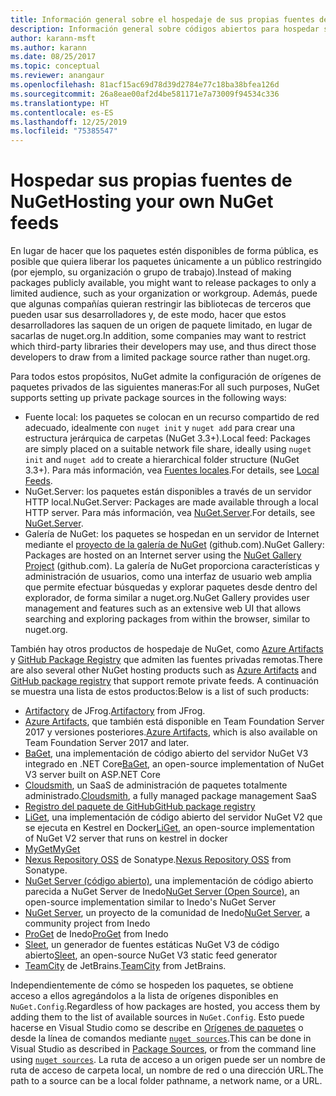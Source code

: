 ```yaml
---
title: Información general sobre el hospedaje de sus propias fuentes de NuGet
description: Información general sobre códigos abiertos para hospedar sus propias fuentes o galerías de paquetes de NuGet, ya sea de forma local o remota.
author: karann-msft
ms.author: karann
ms.date: 08/25/2017
ms.topic: conceptual
ms.reviewer: anangaur
ms.openlocfilehash: 81acf15ac69d78d39d2784e77c18ba38bfea126d
ms.sourcegitcommit: 26a8eae00af2d4be581171e7a73009f94534c336
ms.translationtype: HT
ms.contentlocale: es-ES
ms.lasthandoff: 12/25/2019
ms.locfileid: "75385547"
---
```

# <a name="hosting-your-own-nuget-feeds"></a><span data-ttu-id="bacbd-103">Hospedar sus propias fuentes de NuGet</span><span class="sxs-lookup"><span data-stu-id="bacbd-103">Hosting your own NuGet feeds</span></span>

<span data-ttu-id="bacbd-104">En lugar de hacer que los paquetes estén disponibles de forma pública, es posible que quiera liberar los paquetes únicamente a un público restringido (por ejemplo, su organización o grupo de trabajo).</span><span class="sxs-lookup"><span data-stu-id="bacbd-104">Instead of making packages publicly available, you might want to release packages to only a limited audience, such as your organization or workgroup.</span></span> <span data-ttu-id="bacbd-105">Además, puede que algunas compañías quieran restringir las bibliotecas de terceros que pueden usar sus desarrolladores y, de este modo, hacer que estos desarrolladores las saquen de un origen de paquete limitado, en lugar de sacarlas de nuget.org.</span><span class="sxs-lookup"><span data-stu-id="bacbd-105">In addition, some companies may want to restrict which third-party libraries their developers may use, and thus direct those developers to draw from a limited package source rather than nuget.org.</span></span>

<span data-ttu-id="bacbd-106">Para todos estos propósitos, NuGet admite la configuración de orígenes de paquetes privados de las siguientes maneras:</span><span class="sxs-lookup"><span data-stu-id="bacbd-106">For all such purposes, NuGet supports setting up private package sources in the following ways:</span></span>

- <span data-ttu-id="bacbd-107">Fuente local: los paquetes se colocan en un recurso compartido de red adecuado, idealmente con `nuget init` y `nuget add` para crear una estructura jerárquica de carpetas (NuGet 3.3+).</span><span class="sxs-lookup"><span data-stu-id="bacbd-107">Local feed: Packages are simply placed on a suitable network file share, ideally using `nuget init` and `nuget add` to create a hierarchical folder structure (NuGet 3.3+).</span></span> <span data-ttu-id="bacbd-108">Para más información, vea [Fuentes locales](../hosting-packages/local-feeds.md).</span><span class="sxs-lookup"><span data-stu-id="bacbd-108">For details, see [Local Feeds](../hosting-packages/local-feeds.md).</span></span>
- <span data-ttu-id="bacbd-109">NuGet.Server: los paquetes están disponibles a través de un servidor HTTP local.</span><span class="sxs-lookup"><span data-stu-id="bacbd-109">NuGet.Server: Packages are made available through a local HTTP server.</span></span> <span data-ttu-id="bacbd-110">Para más información, vea [NuGet.Server](../hosting-packages/nuget-server.md).</span><span class="sxs-lookup"><span data-stu-id="bacbd-110">For details, see [NuGet.Server](../hosting-packages/nuget-server.md).</span></span>
- <span data-ttu-id="bacbd-111">Galería de NuGet: los paquetes se hospedan en un servidor de Internet mediante el [proyecto de la galería de NuGet](https://github.com/NuGet/NuGetGallery#build-and-run-the-gallery-in-arbitrary-number-easy-steps) (github.com).</span><span class="sxs-lookup"><span data-stu-id="bacbd-111">NuGet Gallery: Packages are hosted on an Internet server using the [NuGet Gallery Project](https://github.com/NuGet/NuGetGallery#build-and-run-the-gallery-in-arbitrary-number-easy-steps) (github.com).</span></span> <span data-ttu-id="bacbd-112">La galería de NuGet proporciona características y administración de usuarios, como una interfaz de usuario web amplia que permite efectuar búsquedas y explorar paquetes desde dentro del explorador, de forma similar a nuget.org.</span><span class="sxs-lookup"><span data-stu-id="bacbd-112">NuGet Gallery provides user management and features such as an extensive web UI that allows searching and exploring packages from within the browser, similar to nuget.org.</span></span>

<span data-ttu-id="bacbd-113">También hay otros productos de hospedaje de NuGet, como [Azure Artifacts](https://www.visualstudio.com/docs/package/nuget/publish) y [GitHub Package Registry](https://help.github.com/articles/configuring-nuget-for-use-with-github-package-registry) que admiten las fuentes privadas remotas.</span><span class="sxs-lookup"><span data-stu-id="bacbd-113">There are also several other NuGet hosting products such as [Azure Artifacts](https://www.visualstudio.com/docs/package/nuget/publish) and [GitHub package registry](https://help.github.com/articles/configuring-nuget-for-use-with-github-package-registry) that support remote private feeds.</span></span> <span data-ttu-id="bacbd-114">A continuación se muestra una lista de estos productos:</span><span class="sxs-lookup"><span data-stu-id="bacbd-114">Below is a list of such products:</span></span>

- <span data-ttu-id="bacbd-115">[Artifactory](https://www.jfrog.com/artifactory/) de JFrog.</span><span class="sxs-lookup"><span data-stu-id="bacbd-115">[Artifactory](https://www.jfrog.com/artifactory/) from JFrog.</span></span>
- <span data-ttu-id="bacbd-116">[Azure Artifacts](https://www.visualstudio.com/docs/package/nuget/publish), que también está disponible en Team Foundation Server 2017 y versiones posteriores.</span><span class="sxs-lookup"><span data-stu-id="bacbd-116">[Azure Artifacts](https://www.visualstudio.com/docs/package/nuget/publish), which is also available on Team Foundation Server 2017 and later.</span></span>
- <span data-ttu-id="bacbd-117">[BaGet](https://github.com/loic-sharma/BaGet), una implementación de código abierto del servidor NuGet V3 integrado en .NET Core</span><span class="sxs-lookup"><span data-stu-id="bacbd-117">[BaGet](https://github.com/loic-sharma/BaGet), an open-source implementation of NuGet V3 server built on ASP.NET Core</span></span>
- <span data-ttu-id="bacbd-118">[Cloudsmith](https://cloudsmith.io/l/nuget-feed/), un SaaS de administración de paquetes totalmente administrado.</span><span class="sxs-lookup"><span data-stu-id="bacbd-118">[Cloudsmith](https://cloudsmith.io/l/nuget-feed/), a fully managed package management SaaS</span></span>
- [<span data-ttu-id="bacbd-119">Registro del paquete de GitHub</span><span class="sxs-lookup"><span data-stu-id="bacbd-119">GitHub package registry</span></span>](https://help.github.com/articles/configuring-nuget-for-use-with-github-package-registry)
- <span data-ttu-id="bacbd-120">[LiGet](https://github.com/ai-traders/liget), una implementación de código abierto del servidor NuGet V2 que se ejecuta en Kestrel en Docker</span><span class="sxs-lookup"><span data-stu-id="bacbd-120">[LiGet](https://github.com/ai-traders/liget), an open-source implementation of NuGet V2 server that runs on kestrel in docker</span></span>
- [<span data-ttu-id="bacbd-121">MyGet</span><span class="sxs-lookup"><span data-stu-id="bacbd-121">MyGet</span></span>](https://myget.org)
- <span data-ttu-id="bacbd-122">[Nexus Repository OSS](https://www.sonatype.com/nexus-repository-oss) de Sonatype.</span><span class="sxs-lookup"><span data-stu-id="bacbd-122">[Nexus Repository OSS](https://www.sonatype.com/nexus-repository-oss) from Sonatype.</span></span>
- <span data-ttu-id="bacbd-123">[NuGet Server (código abierto)](https://github.com/svenkle/nuget-server), una implementación de código abierto parecida a NuGet Server de Inedo</span><span class="sxs-lookup"><span data-stu-id="bacbd-123">[NuGet Server (Open Source)](https://github.com/svenkle/nuget-server), an open-source implementation similar to Inedo's NuGet Server</span></span>
- <span data-ttu-id="bacbd-124">[NuGet Server](http://nugetserver.net/), un proyecto de la comunidad de Inedo</span><span class="sxs-lookup"><span data-stu-id="bacbd-124">[NuGet Server](http://nugetserver.net/), a community project from Inedo</span></span>
- <span data-ttu-id="bacbd-125">[ProGet](https://inedo.com/proget) de Inedo</span><span class="sxs-lookup"><span data-stu-id="bacbd-125">[ProGet](https://inedo.com/proget) from Inedo</span></span>
- <span data-ttu-id="bacbd-126">[Sleet](https://github.com/emgarten/sleet), un generador de fuentes estáticas NuGet V3 de código abierto</span><span class="sxs-lookup"><span data-stu-id="bacbd-126">[Sleet](https://github.com/emgarten/sleet), an open-source NuGet V3 static feed generator</span></span>
- <span data-ttu-id="bacbd-127">[TeamCity](https://www.jetbrains.com/teamcity/) de JetBrains.</span><span class="sxs-lookup"><span data-stu-id="bacbd-127">[TeamCity](https://www.jetbrains.com/teamcity/) from JetBrains.</span></span>

<span data-ttu-id="bacbd-128">Independientemente de cómo se hospeden los paquetes, se obtiene acceso a ellos agregándolos a la lista de orígenes disponibles en `NuGet.Config`.</span><span class="sxs-lookup"><span data-stu-id="bacbd-128">Regardless of how packages are hosted, you access them by adding them to the list of available sources in `NuGet.Config`.</span></span> <span data-ttu-id="bacbd-129">Esto puede hacerse en Visual Studio como se describe en [Orígenes de paquetes](../consume-packages/install-use-packages-visual-studio.md#package-sources) o desde la línea de comandos mediante [`nuget sources`](../reference/cli-reference/cli-ref-sources.md).</span><span class="sxs-lookup"><span data-stu-id="bacbd-129">This can be done in Visual Studio as described in [Package Sources](../consume-packages/install-use-packages-visual-studio.md#package-sources), or from the command line using [`nuget sources`](../reference/cli-reference/cli-ref-sources.md).</span></span> <span data-ttu-id="bacbd-130">La ruta de acceso a un origen puede ser un nombre de ruta de acceso de carpeta local, un nombre de red o una dirección URL.</span><span class="sxs-lookup"><span data-stu-id="bacbd-130">The path to a source can be a local folder pathname, a network name, or a URL.</span></span>
